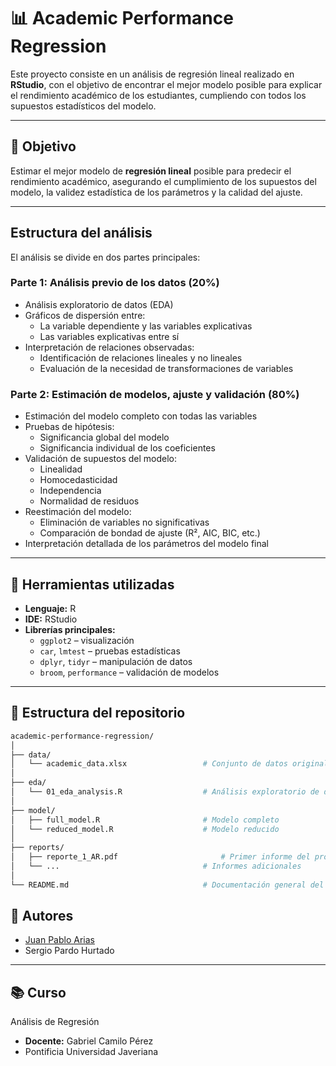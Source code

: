 # 📊 Academic Performance Regression

Este proyecto consiste en un análisis de regresión lineal realizado en **RStudio**, con el objetivo de encontrar el mejor modelo posible para explicar el rendimiento académico de los estudiantes, cumpliendo con todos los supuestos estadísticos del modelo.

---

## 🎯 Objetivo

Estimar el mejor modelo de **regresión lineal** posible para predecir el rendimiento académico, asegurando el cumplimiento de los supuestos del modelo, la validez estadística de los parámetros y la calidad del ajuste.

---

## Estructura del análisis

El análisis se divide en dos partes principales:

### Parte 1: Análisis previo de los datos (20%)

- Análisis exploratorio de datos (EDA)
- Gráficos de dispersión entre:
  - La variable dependiente y las variables explicativas
  - Las variables explicativas entre sí
- Interpretación de relaciones observadas:
  - Identificación de relaciones lineales y no lineales
  - Evaluación de la necesidad de transformaciones de variables

### Parte 2: Estimación de modelos, ajuste y validación (80%)

- Estimación del modelo completo con todas las variables
- Pruebas de hipótesis:
  - Significancia global del modelo
  - Significancia individual de los coeficientes
- Validación de supuestos del modelo:
  - Linealidad
  - Homocedasticidad
  - Independencia
  - Normalidad de residuos
- Reestimación del modelo:
  - Eliminación de variables no significativas
  - Comparación de bondad de ajuste (R², AIC, BIC, etc.)
- Interpretación detallada de los parámetros del modelo final

---

## 🧰 Herramientas utilizadas

- **Lenguaje:** R
- **IDE:** RStudio
- **Librerías principales:**
  - `ggplot2` – visualización
  - `car`, `lmtest` – pruebas estadísticas
  - `dplyr`, `tidyr` – manipulación de datos
  - `broom`, `performance` – validación de modelos

---

## 📁 Estructura del repositorio

```bash
academic-performance-regression/
│
├── data/
│   └── academic_data.xlsx                 # Conjunto de datos original
│
├── eda/
│   └── 01_eda_analysis.R                  # Análisis exploratorio de datos
│
├── model/
│   ├── full_model.R                       # Modelo completo
│   └── reduced_model.R                    # Modelo reducido
│
├── reports/
│   ├── reporte_1_AR.pdf                       # Primer informe del proyecto
│   └── ...                                # Informes adicionales
│
└── README.md                              # Documentación general del proyecto


```

## 👥 Autores

- [Juan Pablo Arias](https://github.com/JuanParias29)
- Sergio Pardo Hurtado

---
## 📚 Curso
Análisis de Regresión
- **Docente:** Gabriel Camilo Pérez
- Pontificia Universidad Javeriana
